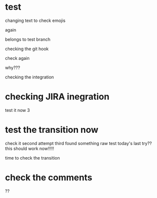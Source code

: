 # test
changing text to check emojis

again

belongs to test branch 

checking the git hook

check again

why???

checking the integration


# checking JIRA inegration

test it now 3


# test the transition now
check it
second attempt
third
found something
raw test
today's last try??
this should work now!!!!! 

time to check the transition


# check the comments
??
